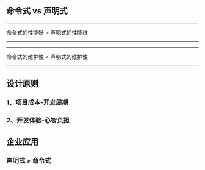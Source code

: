 ## 命令式 vs 声明式
*** 
命令式的性能好 > 声明式的性能维
***
*** 
命令式的维护性 < 声明式的维护性
***

## 设计原则
### 1、项目成本-开发周期
### 2、开发体验-心智负担

## 企业应用
### 声明式 > 命令式